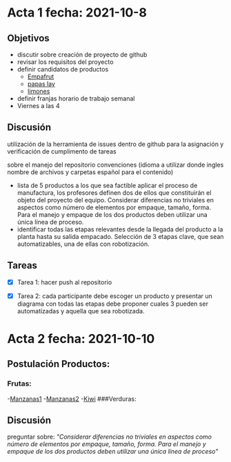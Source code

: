 

# Acta 1  fecha: 2021-10-8

## Objetivos
- discutir sobre creación de  proyecto de github
- revisar los requisitos del proyecto 
- definir candidatos de productos
  - [Empafrut](https://www.youtube.com/watch?v=mQb3wL3IhI8)
  - [papas lay](https://youtu.be/L6IYy95ODDU)
  - [limones](https://youtu.be/6BymoSoA4JE)
- definir franjas horario de trabajo semanal
- Viernes a las 4
  
## Discusión 

utilización de la herramienta de issues dentro de github para la asignación y verificación de cumplimento de tareas 

sobre el manejo del repositorio convenciones (idioma a utilizar donde ingles nombre de archivos y carpetas español para el contenido)

- lista de 5 productos a los que sea factible aplicar el proceso de manufactura, los profesores definen dos de ellos que constituirán el objeto del proyecto del equipo. Considerar diferencias no triviales en aspectos como número de elementos por empaque, tamaño, forma. Para el manejo y empaque de los dos productos deben utilizar una única línea de proceso.
- identificar todas las etapas relevantes desde la llegada del
producto a la planta hasta su salida empacado. Selección de 3 etapas clave, que sean automatizables, una de ellas con
robotización.

## Tareas
- [x] Tarea 1: hacer push al repositorio  
- [x] Tarea 2: cada participante debe escoger un producto y presentar un diagrama con todas las etapas debe proponer cuales 3 pueden ser automatizadas y aquella que sea robotizada.




# Acta 2  fecha: 2021-10-10

## Postulación Productos:
### Frutas:
-[Manzanas1](https://www.youtube.com/watch?v=c3JSdUz5Tgg)
-[Manzanas2](https://www.youtube.com/watch?v=1Ayb-KERhyw)
-[Kiwi](https://www.youtube.com/watch?v=mQnqKxNEZGM&t=27s)
###Verduras:

## Discusión 
preguntar sobre: _"Considerar diferencias no triviales en aspectos como número de elementos por empaque, tamaño, forma. Para el manejo y empaque de los dos productos deben utilizar una única línea de proceso"_